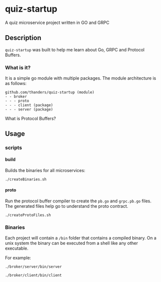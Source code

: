 # quiz-startup
A quiz microservice project written in GO and GRPC

## Description

`quiz-startup` was built to help me learn about Go, GRPC and Protocol Buffers.

### What is it?

It is a simple go module with multiple packages. The module architecture is as follows:
```
github.com/thanders/quiz-startup (module)
- - broker
- - - proto
- - - client (package)
- - - server (package)
```

What is Protocol Buffers?

## Usage

### scripts

#### build

Builds the binaries for all microservices:
```
./createBinaries.sh
```

#### proto

Run the protocol buffer compiler to create the `pb.go` and `grpc.pb.go` files. The generated files help go to understand the proto contract.
```
./createProtoFiles.sh
``` 

### Binaries

Each project will contain a `/bin` folder that contains a compiled binary. On a unix system the binary can be executed from a shell like any other executable.

For example:
```
./broker/server/bin/server
```

```
./broker/client/bin/client
```


